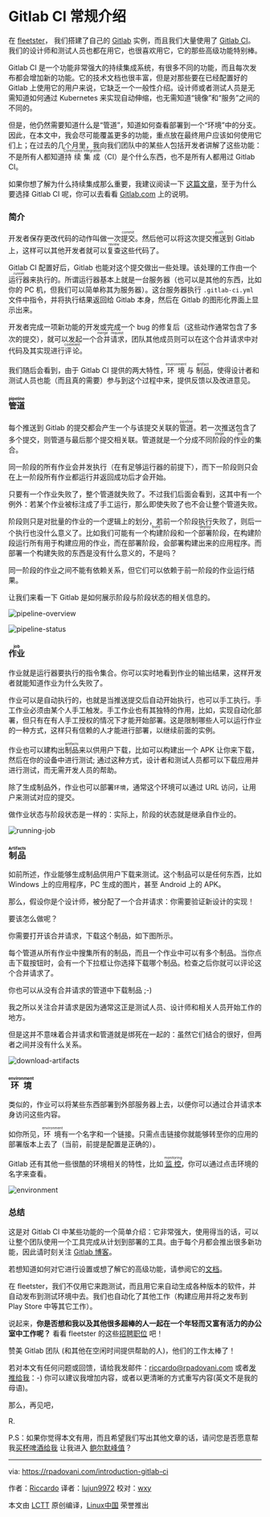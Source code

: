 Gitlab CI 常规介绍
======

在 [fleetster][1]， 我们搭建了自己的 [Gitlab][2] 实例，而且我们大量使用了 [Gitlab CI][3]。我们的设计师和测试人员也都在用它，也很喜欢用它，它的那些高级功能特别棒。

Gitlab CI 是一个功能非常强大的持续集成系统，有很多不同的功能，而且每次发布都会增加新的功能。它的技术文档也很丰富，但是对那些要在已经配置好的 Gitlab 上使用它的用户来说，它缺乏一个一般性介绍。设计师或者测试人员是无需知道如何通过 Kubernetes 来实现自动伸缩，也无需知道“镜像”和“服务”之间的不同的。

但是，他仍然需要知道什么是“管道”，知道如何查看部署到一个“环境”中的分支。因此，在本文中，我会尽可能覆盖更多的功能，重点放在最终用户应该如何使用它们上；在过去的几个月里，我向我们团队中的某些人包括开发者讲解了这些功能：不是所有人都知道<ruby>持续集成<rt>Continuous Integration</rt></ruby>（CI）是个什么东西，也不是所有人都用过 Gitlab CI。

如果你想了解为什么持续集成那么重要，我建议阅读一下 [这篇文章][4]，至于为什么要选择 Gitlab CI 呢，你可以去看看 [Gitlab.com][3] 上的说明。

### 简介

开发者保存更改代码的动作叫做一次<ruby>提交<rt>commit</rt></ruby>。然后他可以将这次提交<ruby>推送<rt>push</rt></ruby>到 Gitlab 上，这样可以其他开发者就可以<ruby>复查<rt>review</rt></ruby>这些代码了。

Gitlab CI 配置好后，Gitlab 也能对这个提交做出一些处理。该处理的工作由一个<ruby>运行器<rt>runner</rt></ruby>来执行的。所谓运行器基本上就是一台服务器（也可以是其他的东西，比如你的 PC 机，但我们可以简单称其为服务器）。这台服务器执行 `.gitlab-ci.yml` 文件中指令，并将执行结果返回给 Gitlab 本身，然后在 Gitlab 的图形化界面上显示出来。

开发者完成一项新功能的开发或完成一个 bug 的修复后（这些动作通常包含了多次的提交），就可以发起一个<ruby>合并请求<rt>merge request</rt></ruby>，团队其他成员则可以在这个合并请求中对代码及其实现进行<ruby>评论<rt>comment</rt></ruby>。

我们随后会看到，由于 Gitlab CI 提供的两大特性，<ruby>环境<rt>environment</rt></ruby> 与 <ruby>制品<rt>artifact</rt></ruby>，使得设计者和测试人员也能（而且真的需要）参与到这个过程中来，提供反馈以及改进意见。

### <ruby>管道<rt>pipeline</rt></ruby>

每个推送到 Gitlab 的提交都会产生一个与该提交关联的<ruby>管道<rt>pipeline</rt></ruby>。若一次推送包含了多个提交，则管道与最后那个提交相关联。管道就是一个分成不同<ruby>阶段<rt>stage</rt></ruby>的<ruby>作业<rt>job</rt></ruby>的集合。

同一阶段的所有作业会并发执行（在有足够运行器的前提下），而下一阶段则只会在上一阶段所有作业都运行并返回成功后才会开始。

只要有一个作业失败了，整个管道就失败了。不过我们后面会看到，这其中有一个例外：若某个作业被标注成了手工运行，那么即使失败了也不会让整个管道失败。

阶段则只是对批量的作业的一个逻辑上的划分，若前一个阶段执行失败了，则后一个执行也没什么意义了。比如我们可能有一个<ruby>构建<rt>build</rt></ruby>阶段和一个<ruby>部署<rt>deploy</rt></ruby>阶段，在构建阶段运行所有用于构建应用的作业，而在部署阶段，会部署构建出来的应用程序。而部署一个构建失败的东西是没有什么意义的，不是吗？

同一阶段的作业之间不能有依赖关系，但它们可以依赖于前一阶段的作业运行结果。

让我们来看一下 Gitlab 是如何展示阶段与阶段状态的相关信息的。

![pipeline-overview][5]

![pipeline-status][6]

### <ruby>作业<rt>job</rt></ruby>

作业就是运行器要执行的指令集合。你可以实时地看到作业的输出结果，这样开发者就能知道作业为什么失败了。

作业可以是自动执行的，也就是当推送提交后自动开始执行，也可以手工执行。手工作业必须由某个人手工触发。手工作业也有其独特的作用，比如，实现自动化部署，但只有在有人手工授权的情况下才能开始部署。这是限制哪些人可以运行作业的一种方式，这样只有信赖的人才能进行部署，以继续前面的实例。

作业也可以建构出<ruby>制品<rt>artifacts</rt></ruby>来以供用户下载，比如可以构建出一个 APK 让你来下载，然后在你的设备中进行测试; 通过这种方式，设计者和测试人员都可以下载应用并进行测试，而无需开发人员的帮助。

除了生成制品外，作业也可以部署`环境`，通常这个环境可以通过 URL 访问，让用户来测试对应的提交。

做作业状态与阶段状态是一样的：实际上，阶段的状态就是继承自作业的。

![running-job][7]

### <ruby>制品<rt>Artifacts</rt></ruby>

如前所述，作业能够生成制品供用户下载来测试。这个制品可以是任何东西，比如 Windows 上的应用程序，PC 生成的图片，甚至 Android 上的 APK。

那么，假设你是个设计师，被分配了一个合并请求：你需要验证新设计的实现！

要该怎么做呢？

你需要打开该合并请求，下载这个制品，如下图所示。

每个管道从所有作业中搜集所有的制品，而且一个作业中可以有多个制品。当你点击下载按钮时，会有一个下拉框让你选择下载哪个制品。检查之后你就可以评论这个合并请求了。

你也可以从没有合并请求的管道中下载制品 ;-)

我之所以关注合并请求是因为通常这正是测试人员、设计师和相关人员开始工作的地方。

但是这并不意味着合并请求和管道就是绑死在一起的：虽然它们结合的很好，但两者之间并没有什么关系。

![download-artifacts][8]

### <ruby>环境<rt>environment</rt></ruby>

类似的，作业可以将某些东西部署到外部服务器上去，以便你可以通过合并请求本身访问这些内容。

如你所见，<ruby>环境<rt>environment</rt></ruby>有一个名字和一个链接。只需点击链接你就能够转至你的应用的部署版本上去了（当前，前提是配置是正确的）。

Gitlab 还有其他一些很酷的环境相关的特性，比如 <ruby>[监控][9]<rt>monitoring</rt></ruby>，你可以通过点击环境的名字来查看。

![environment][10]

### 总结

这是对 Gitlab CI 中某些功能的一个简单介绍：它非常强大，使用得当的话，可以让整个团队使用一个工具完成从计划到部署的工具。由于每个月都会推出很多新功能，因此请时刻关注 [Gitlab 博客][11]。

若想知道如何对它进行设置或想了解它的高级功能，请参阅它的[文档][12]。

在 fleetster，我们不仅用它来跑测试，而且用它来自动生成各种版本的软件，并自动发布到测试环境中去。我们也自动化了其他工作（构建应用并将之发布到 Play Store 中等其它工作）。

说起来，**你是否想和我以及其他很多超棒的人一起在一个年轻而又富有活力的办公室中工作呢？** 看看 fleetster 的这些[招聘职位][13] 吧！

赞美 Gitlab 团队 (和其他在空闲时间提供帮助的人)，他们的工作太棒了！

若对本文有任何问题或回馈，请给我发邮件：[riccardo@rpadovani.com][14] 或者[发推给我][15]：-) 你可以建议我增加内容，或者以更清晰的方式重写内容(英文不是我的母语)。


那么，再见吧，

R.

P.S：如果你觉得本文有用，而且希望我们写出其他文章的话，请问您是否愿意帮我[买杯啤酒给我][17] 让我进入 [鲍尔默峰值][16]？

--------------------------------------------------------------------------------

via: https://rpadovani.com/introduction-gitlab-ci

作者：[Riccardo][a]
译者：[lujun9972](https://github.com/lujun9972)
校对：[wxy](https://github.com/wxy)

本文由 [LCTT](https://github.com/LCTT/TranslateProject) 原创编译，[Linux中国](https://linux.cn/) 荣誉推出

[a]:https://rpadovani.com
[1]:https://www.fleetster.net
[2]:https://gitlab.com/
[3]:https://about.gitlab.com/gitlab-ci/
[4]:https://about.gitlab.com/2015/02/03/7-reasons-why-you-should-be-using-ci/
[5]:https://img.rpadovani.com/posts/pipeline-overview.png
[6]:https://img.rpadovani.com/posts/pipeline-status.png
[7]:https://img.rpadovani.com/posts/running-job.png
[8]:https://img.rpadovani.com/posts/download-artifacts.png
[9]:https://gitlab.com/help/ci/environments.md
[10]:https://img.rpadovani.com/posts/environment.png
[11]:https://about.gitlab.com/
[12]:https://docs.gitlab.com/ee/ci/README.html
[13]:https://www.fleetster.net/fleetster-team.html
[14]:mailto:riccardo@rpadovani.com
[15]:https://twitter.com/rpadovani93
[16]:https://www.xkcd.com/323/
[17]:https://rpadovani.com/donations
